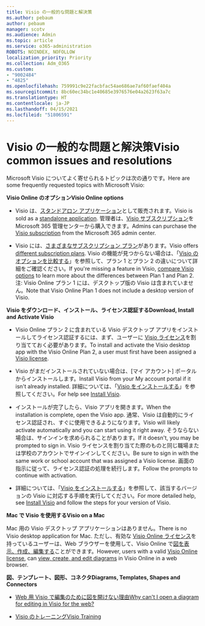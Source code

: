 ```yaml
---
title: Visio の一般的な問題と解決策
ms.author: pebaum
author: pebaum
manager: scotv
ms.audience: Admin
ms.topic: article
ms.service: o365-administration
ROBOTS: NOINDEX, NOFOLLOW
localization_priority: Priority
ms.collection: Adm_O365
ms.custom:
- "9002484"
- "4825"
ms.openlocfilehash: 759991c9e22facbfac54ae686ae7af60faef404a
ms.sourcegitcommit: 8bc60ec34bc1e40685e3976576e04a2623f63a7c
ms.translationtype: HT
ms.contentlocale: ja-JP
ms.lasthandoff: 04/15/2021
ms.locfileid: "51806591"
---
```

# <a name="visio-common-issues-and-resolutions"></a><span data-ttu-id="fd610-102">Visio の一般的な問題と解決策</span><span class="sxs-lookup"><span data-stu-id="fd610-102">Visio common issues and resolutions</span></span>

<span data-ttu-id="fd610-103">Microsoft Visio についてよく寄せられるトピックは次の通りです。</span><span class="sxs-lookup"><span data-stu-id="fd610-103">Here are some frequently requested topics with Microsoft Visio:</span></span>

<span data-ttu-id="fd610-104">**Visio Online のオプション**</span><span class="sxs-lookup"><span data-stu-id="fd610-104">**Visio Online options**</span></span>

- <span data-ttu-id="fd610-105">Visio は、[スタンドアロン アプリケーション](https://products.office.com/visio/flowchart-software)として販売されます。</span><span class="sxs-lookup"><span data-stu-id="fd610-105">Visio is sold as a [standalone application](https://products.office.com/visio/flowchart-software).</span></span> <span data-ttu-id="fd610-106">管理者は、[Visio サブスクリプション](https://docs.microsoft.com/alchemyinsights/purchase-visio-subscription)を Microsoft 365 管理センターから購入できます。</span><span class="sxs-lookup"><span data-stu-id="fd610-106">Admins can purchase the [Visio subscription](https://docs.microsoft.com/alchemyinsights/purchase-visio-subscription) from the Microsoft 365 admin center.</span></span>

- <span data-ttu-id="fd610-107">Visio には、[さまざまなサブスクリプション プラン](https://products.office.com/visio/microsoft-visio-plans-and-pricing-compare-visio-options)があります。</span><span class="sxs-lookup"><span data-stu-id="fd610-107">Visio offers [different subscription plans](https://products.office.com/visio/microsoft-visio-plans-and-pricing-compare-visio-options).</span></span> <span data-ttu-id="fd610-108">Visio の機能が見つからない場合は、「[Visio のオプションを比較する](https://products.office.com/visio/microsoft-visio-plans-and-pricing-compare-visio-options)」を参照して、プラン 1 とプラン 2 の違いについて詳細をご確認ください。</span><span class="sxs-lookup"><span data-stu-id="fd610-108">If you're missing a feature in Visio, [compare Visio options](https://products.office.com/visio/microsoft-visio-plans-and-pricing-compare-visio-options) to learn more about the differences between Plan 1 and Plan 2.</span></span>  <span data-ttu-id="fd610-109">注: Visio Online プラン 1 には、デスクトップ版の Visio は含まれていません。</span><span class="sxs-lookup"><span data-stu-id="fd610-109">Note that Visio Online Plan 1 does not include a desktop version of Visio.</span></span>

<span data-ttu-id="fd610-110">**Visio をダウンロード、インストール、ライセンス認証する**</span><span class="sxs-lookup"><span data-stu-id="fd610-110">**Download, Install and Activate Visio**</span></span>

- <span data-ttu-id="fd610-111">Visio Online プラン 2 に含まれている Visio デスクトップ アプリをインストールしてライセンス認証するには、まず、ユーザーに [Visio ライセンス](https://docs.microsoft.com/microsoft-365/admin/add-users/add-users)を割り当てておく必要があります。</span><span class="sxs-lookup"><span data-stu-id="fd610-111">To install and activate the Visio desktop app with the Visio Online Plan 2, a user must first have been assigned a [Visio license](https://docs.microsoft.com/microsoft-365/admin/add-users/add-users).</span></span>

- <span data-ttu-id="fd610-112">Visio がまだインストールされていない場合は、[マイ アカウント] ポータルからインストールします。</span><span class="sxs-lookup"><span data-stu-id="fd610-112">Install Visio from your My account portal if it isn't already installed.</span></span> <span data-ttu-id="fd610-113">詳細については、「[Visio をインストールする](https://support.office.com/article/f98f21e3-aa02-4827-9167-ddab5b025710)」を参照してください。</span><span class="sxs-lookup"><span data-stu-id="fd610-113">For help see [Install Visio](https://support.office.com/article/f98f21e3-aa02-4827-9167-ddab5b025710).</span></span>

- <span data-ttu-id="fd610-114">インストールが完了したら、Visio アプリを開きます。</span><span class="sxs-lookup"><span data-stu-id="fd610-114">When the installation is complete, open the Visio app.</span></span> <span data-ttu-id="fd610-115">通常、Visio は自動的にライセンス認証され、すぐに使用できるようになります。</span><span class="sxs-lookup"><span data-stu-id="fd610-115">Visio will likely activate automatically and you can start using it right away.</span></span> <span data-ttu-id="fd610-116">そうならない場合は、サインインを求められることがあります。</span><span class="sxs-lookup"><span data-stu-id="fd610-116">If it doesn't, you may be prompted to sign in.</span></span> <span data-ttu-id="fd610-117">Visio ライセンスを割り当てた際のものと同じ職場または学校のアカウントでサインインしてください。</span><span class="sxs-lookup"><span data-stu-id="fd610-117">Be sure to sign in with the same work or school account that was assigned a Visio license.</span></span> <span data-ttu-id="fd610-118">画面の指示に従って、ライセンス認証の処理を続行します。</span><span class="sxs-lookup"><span data-stu-id="fd610-118">Follow the prompts to continue with activation.</span></span>

- <span data-ttu-id="fd610-119">詳細については、「[Visio をインストールする](https://support.office.com/article/f98f21e3-aa02-4827-9167-ddab5b025710)」を参照して、該当するバージョンの Visio に対応する手順を実行してください。</span><span class="sxs-lookup"><span data-stu-id="fd610-119">For more detailed help, see [Install Visio](https://support.office.com/article/f98f21e3-aa02-4827-9167-ddab5b025710) and follow the steps for your version of Visio.</span></span>

<span data-ttu-id="fd610-120">**Mac で Visio を使用する**</span><span class="sxs-lookup"><span data-stu-id="fd610-120">**Visio on a Mac**</span></span>

<span data-ttu-id="fd610-121">Mac 用の Visio デスクトップ アプリケーションはありません。</span><span class="sxs-lookup"><span data-stu-id="fd610-121">There is no Visio desktop application for Mac.</span></span> <span data-ttu-id="fd610-122">ただし、有効な [Visio Online ライセンス](https://docs.microsoft.com/microsoft-365/admin/add-users/add-users)を持っているユーザーは、Web ブラウザーを使用して、Visio Online で[図を表示、作成、編集する](https://support.office.com/article/06f04845-91b8-4e8f-881f-a43c970735fc)ことができます。</span><span class="sxs-lookup"><span data-stu-id="fd610-122">However, users with a valid [Visio Online license](https://docs.microsoft.com/microsoft-365/admin/add-users/add-users), can [view, create, and edit diagrams](https://support.office.com/article/06f04845-91b8-4e8f-881f-a43c970735fc) in Visio Online in a web browser.</span></span>

<span data-ttu-id="fd610-123">**図、テンプレート、図形、コネクタ**</span><span class="sxs-lookup"><span data-stu-id="fd610-123">**Diagrams, Templates, Shapes and Connectors**</span></span>

- [<span data-ttu-id="fd610-124">Web 用 Visio で編集のために図を開けない理由</span><span class="sxs-lookup"><span data-stu-id="fd610-124">Why can't I open a diagram for editing in Visio for the web?</span></span>](https://support.microsoft.com/office/ea4a23d3-21d3-4878-945e-cf1be4140357)

- [<span data-ttu-id="fd610-125">Visio のトレーニング</span><span class="sxs-lookup"><span data-stu-id="fd610-125">Visio Training</span></span>](https://support.office.com/article/visio-training-e058bcfa-1d90-4653-afc6-e84d54cf94a6)

